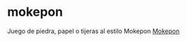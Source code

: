 # mokepon
Juego de piedra, papel o tijeras al estilo Mokepon
[Mokepon](https://mokepon-three.vercel.app/)
